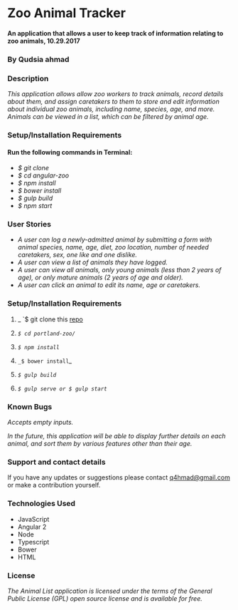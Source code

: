 # Zoo Animal Tracker

#### An application that allows a user to keep track of information relating to zoo animals, 10.29.2017

### By Qudsia ahmad

### Description

_This application allows allow zoo workers to track animals, record details about them, and assign caretakers to them to store and edit information about individual zoo animals, including name, species, age, and more. Animals can be viewed in a list, which can be filtered by animal age._

### Setup/Installation Requirements

#### Run the following commands in Terminal:

* _$ git clone_
* _$ cd angular-zoo_
* _$ npm install_
* _$ bower install_
* _$ gulp build_
* _$ npm start_

### User Stories

* _A user can log a newly-admitted animal by submitting a form with animal species, name, age, diet, zoo location, number of needed caretakers, sex, one like and one dislike._
* _A user can view a list of animals they have logged._
* _A user can view all animals, only young animals (less than 2 years of age), or only mature animals (2 years of age and older)._
* _A user can click an animal to edit its name, age or caretakers._



### Setup/Installation Requirements

1. _ `$ git clone this [repo](https://github.com/q4hmad/ZooApp)

1. _`$ cd portland-zoo/`_

1. _`$ npm install`_

1. `_$ bower install`_

1. _`$ gulp build`_

1. _`$ gulp serve or $ gulp start`_

### Known Bugs

_Accepts empty inputs._

_In the future, this application will be able to display further details on each animal, and sort them by various features other than their age._

### Support and contact details

If you have any updates or suggestions please contact q4hmad@gmail.com or make a contribution yourself.

### Technologies Used

* JavaScript
* Angular 2
* Node
* Typescript
* Bower
* HTML


### License



_The Animal List application is licensed under the terms of the General Public License (GPL) open source license and is available for free._
